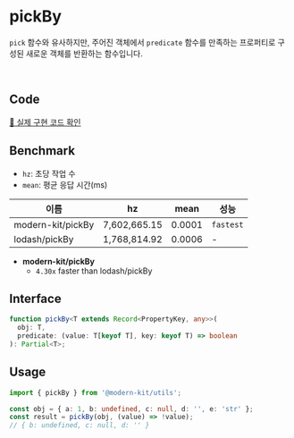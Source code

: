 # pickBy

`pick` 함수와 유사하지만, 주어진 객체에서 `predicate` 함수를 만족하는 프로퍼티로 구성된 새로운 객체를 반환하는 함수입니다.

<br />

## Code
[🔗 실제 구현 코드 확인](https://github.com/modern-agile-team/modern-kit/blob/main/packages/utils/src/object/pickBy/index.ts)

## Benchmark
- `hz`: 초당 작업 수
- `mean`: 평균 응답 시간(ms)

|이름|hz|mean|성능|
|------|---|---|---|
|modern-kit/pickBy|7,602,665.15|0.0001|`fastest`|
|lodash/pickBy|1,768,814.92|0.0006|-|

- **modern-kit/pickBy**
  - `4.30x` faster than lodash/pickBy

## Interface
```ts title="typescript"
function pickBy<T extends Record<PropertyKey, any>>(
  obj: T,
  predicate: (value: T[keyof T], key: keyof T) => boolean
): Partial<T>;
```

## Usage
```ts title="typescript"
import { pickBy } from '@modern-kit/utils';

const obj = { a: 1, b: undefined, c: null, d: '', e: 'str' };
const result = pickBy(obj, (value) => !value);
// { b: undefined, c: null, d: '' }
```